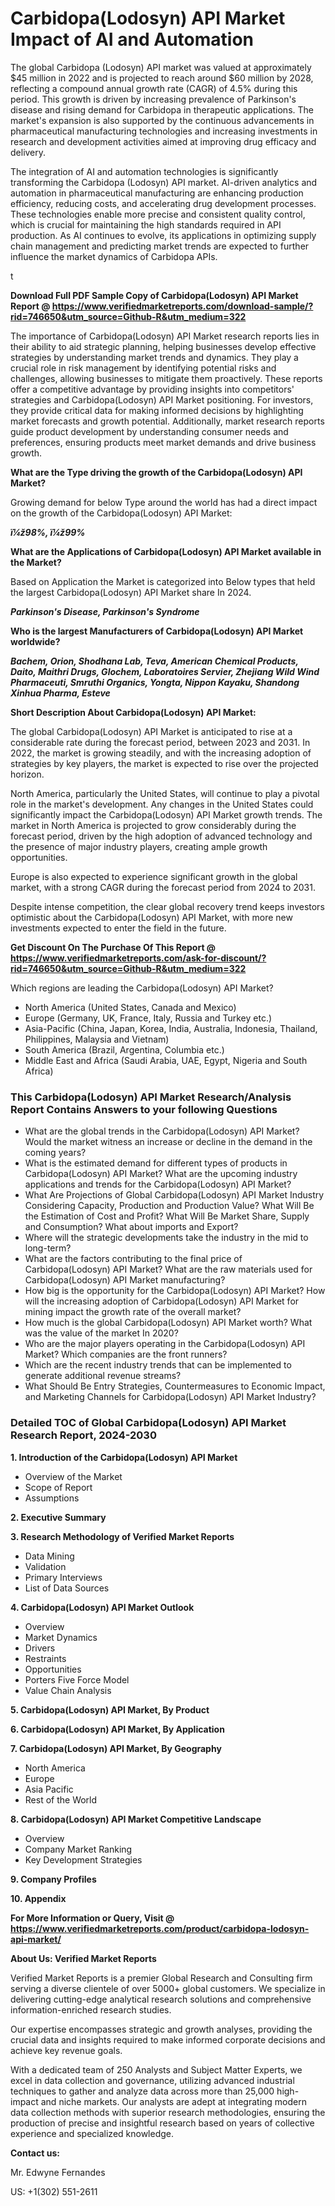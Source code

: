 <meta name="title" content="Global Carbidopa(Lodosyn) API Market Impact of AI and Automation"><meta name="description" content="The global Carbidopa (Lodosyn) API market was valued at approximately $45 million in 2022 and is projected to reach around $60 million by 2028, reflecting a compound a"><meta name="title" content="Carbidopa(Lodosyn) API Market Size, Share, Scope, Trends, Growth, Opportunities, Analysis, Forecast"><h1>Carbidopa(Lodosyn) API Market Impact of AI and Automation</h1><p>The global Carbidopa (Lodosyn) API market was valued at approximately $45 million in 2022 and is projected to reach around $60 million by 2028, reflecting a compound annual growth rate (CAGR) of 4.5% during this period. This growth is driven by increasing prevalence of Parkinson's disease and rising demand for Carbidopa in therapeutic applications. The market's expansion is also supported by the continuous advancements in pharmaceutical manufacturing technologies and increasing investments in research and development activities aimed at improving drug efficacy and delivery.</p><p>The integration of AI and automation technologies is significantly transforming the Carbidopa (Lodosyn) API market. AI-driven analytics and automation in pharmaceutical manufacturing are enhancing production efficiency, reducing costs, and accelerating drug development processes. These technologies enable more precise and consistent quality control, which is crucial for maintaining the high standards required in API production. As AI continues to evolve, its applications in optimizing supply chain management and predicting market trends are expected to further influence the market dynamics of Carbidopa APIs.</p>t</p><p id="" class=""><strong>Download Full PDF Sample Copy of Carbidopa(Lodosyn) API Market Report @ <a href="https://www.verifiedmarketreports.com/download-sample/?rid=746650&utm_source=Github-R&utm_medium=322" target="_blank">https://www.verifiedmarketreports.com/download-sample/?rid=746650&utm_source=Github-R&utm_medium=322</a></strong></p><p>The importance of&nbsp;Carbidopa(Lodosyn) API Market research reports lies in their ability to aid strategic planning, helping businesses develop effective strategies by understanding market trends and dynamics. They play a crucial role in risk management by identifying potential risks and challenges, allowing businesses to mitigate them proactively. These reports offer a competitive advantage by providing insights into competitors' strategies and Carbidopa(Lodosyn) API Market positioning. For investors, they provide critical data for making informed decisions by highlighting market forecasts and growth potential. Additionally, market research reports guide product development by understanding consumer needs and preferences, ensuring products meet market demands and drive business growth.</p><p><strong>What are the&nbsp;Type driving the growth of the Carbidopa(Lodosyn) API Market?</strong></p><p id="" class="">Growing demand for below Type around the world has had a direct impact on the growth of the Carbidopa(Lodosyn) API Market:</p><em><strong>ï¼ž98%, ï¼ž99%</strong></em></p><strong>What are the&nbsp;Applications&nbsp;of Carbidopa(Lodosyn) API Market available in the Market?</strong></p><p id="" class="">Based on Application the Market is categorized into Below types that held the largest Carbidopa(Lodosyn) API Market share In 2024.</p><em><strong>Parkinson's Disease, Parkinson's Syndrome</strong></em></p><strong>Who is the largest Manufacturers of Carbidopa(Lodosyn) API Market worldwide?</strong></p><p><em><strong>Bachem, Orion, Shodhana Lab, Teva, American Chemical Products, Daito, Maithri Drugs, Glochem, Laboratoires Servier, Zhejiang Wild Wind Pharmaceuti, Smruthi Organics, Yongta, Nippon Kayaku, Shandong Xinhua Pharma, Esteve</strong></em></p><p id="" class=""><strong>Short Description About Carbidopa(Lodosyn) API Market:</strong></p><p>The global Carbidopa(Lodosyn) API Market is anticipated to rise at a considerable rate during the forecast period, between 2023 and 2031. In 2022, the market is growing steadily, and with the increasing adoption of strategies by key players, the market is expected to rise over the projected horizon.</p><p>North America, particularly the United States, will continue to play a pivotal role in the market's development. Any changes in the United States could significantly impact the Carbidopa(Lodosyn) API Market growth trends. The market in North America is projected to grow considerably during the forecast period, driven by the high adoption of advanced technology and the presence of major industry players, creating ample growth opportunities.</p><p>Europe is also expected to experience significant growth in the global market, with a strong CAGR during the forecast period from 2024 to 2031.</p><p>Despite intense competition, the clear global recovery trend keeps investors optimistic about the Carbidopa(Lodosyn) API Market, with more new investments expected to enter the field in the future.</p><p id="" class=""><strong>Get Discount On The Purchase Of This Report @ <a href="https://www.verifiedmarketreports.com/ask-for-discount/?rid=746650&utm_source=Github-R&utm_medium=322" target="_blank">https://www.verifiedmarketreports.com/ask-for-discount/?rid=746650&utm_source=Github-R&utm_medium=322</a></strong></p>Which regions are leading the Carbidopa(Lodosyn) API Market?</p><ul><li>North America (United States, Canada and Mexico)</li><li>Europe (Germany, UK, France, Italy, Russia and Turkey etc.)</li><li>Asia-Pacific (China, Japan, Korea, India, Australia, Indonesia, Thailand, Philippines, Malaysia and Vietnam)</li><li>South America (Brazil, Argentina, Columbia etc.)</li><li>Middle East and Africa (Saudi Arabia, UAE, Egypt, Nigeria and South Africa)</li></ul><h3 id="" class="">This Carbidopa(Lodosyn) API Market Research/Analysis Report Contains Answers to your following Questions</h3><ul><li>What are the global trends in the Carbidopa(Lodosyn) API Market? Would the market witness an increase or decline in the demand in the coming years?</li><li>What is the estimated demand for different types of products in Carbidopa(Lodosyn) API Market? What are the upcoming industry applications and trends for the Carbidopa(Lodosyn) API Market?</li><li>What Are Projections of Global Carbidopa(Lodosyn) API Market Industry Considering Capacity, Production and Production Value? What Will Be the Estimation of Cost and Profit? What Will Be Market Share, Supply and Consumption? What about imports and Export?</li><li>Where will the strategic developments take the industry in the mid to long-term?</li><li>What are the factors contributing to the final price of Carbidopa(Lodosyn) API Market? What are the raw materials used for Carbidopa(Lodosyn) API Market manufacturing?</li><li>How big is the opportunity for the Carbidopa(Lodosyn) API Market? How will the increasing adoption of Carbidopa(Lodosyn) API Market for mining impact the growth rate of the overall market?</li><li>How much is the global Carbidopa(Lodosyn) API Market worth? What was the value of the market In 2020?</li><li>Who are the major players operating in the Carbidopa(Lodosyn) API Market? Which companies are the front runners?</li><li>Which are the recent industry trends that can be implemented to generate additional revenue streams?</li><li>What Should Be Entry Strategies, Countermeasures to Economic Impact, and Marketing Channels for Carbidopa(Lodosyn) API Market Industry?</li></ul><h3 id="" class="">Detailed TOC of Global Carbidopa(Lodosyn) API Market Research Report, 2024-2030</h3><p id="" class=""><strong>1. Introduction of the Carbidopa(Lodosyn) API Market</strong></p><ul><li>Overview of the Market</li><li>Scope of Report</li><li>Assumptions</li></ul><p id="" class=""><strong>2. Executive Summary</strong></p><p id="" class=""><strong>3. Research Methodology of Verified Market Reports</strong></p><ul><li>Data Mining</li><li>Validation</li><li>Primary Interviews</li><li>List of Data Sources</li></ul><p id="" class=""><strong>4. Carbidopa(Lodosyn) API Market Outlook</strong></p><ul><li>Overview</li><li>Market Dynamics</li><li>Drivers</li><li>Restraints</li><li>Opportunities</li><li>Porters Five Force Model</li><li>Value Chain Analysis</li></ul><p id="" class=""><strong>5. Carbidopa(Lodosyn) API Market, By Product</strong></p><p id="" class=""><strong>6. Carbidopa(Lodosyn) API Market, By Application</strong></p><p id="" class=""><strong>7. Carbidopa(Lodosyn) API Market, By Geography</strong></p><ul><li>North America</li><li>Europe</li><li>Asia Pacific</li><li>Rest of the World</li></ul><p id="" class=""><strong>8. Carbidopa(Lodosyn) API Market Competitive Landscape</strong></p><ul><li>Overview</li><li>Company Market Ranking</li><li>Key Development Strategies</li></ul><p id="" class=""><strong>9. Company Profiles</strong></p><p id="" class=""><strong>10. Appendix</strong></p><p id="" class=""><strong>For More Information or Query, Visit @ <a href="https://www.verifiedmarketreports.com/product/carbidopa-lodosyn-api-market/" target="_blank">https://www.verifiedmarketreports.com/product/carbidopa-lodosyn-api-market/</a></strong></p><p id="" class=""><strong>About Us: Verified Market Reports</strong></p><p id="" class="">Verified Market Reports is a premier Global Research and Consulting firm serving a diverse clientele of over 5000+ global customers. We specialize in delivering cutting-edge analytical research solutions and comprehensive information-enriched research studies.</p><p id="" class="">Our expertise encompasses strategic and growth analyses, providing the crucial data and insights required to make informed corporate decisions and achieve key revenue goals.</p><p id="" class="">With a dedicated team of 250 Analysts and Subject Matter Experts, we excel in data collection and governance, utilizing advanced industrial techniques to gather and analyze data across more than 25,000 high-impact and niche markets. Our analysts are adept at integrating modern data collection methods with superior research methodologies, ensuring the production of precise and insightful research based on years of collective experience and specialized knowledge.</p><p id="" class=""><strong>Contact us:</strong></p><p id="" class="">Mr. Edwyne Fernandes</p><p id="" class="">US: +1(302) 551-2611</p>